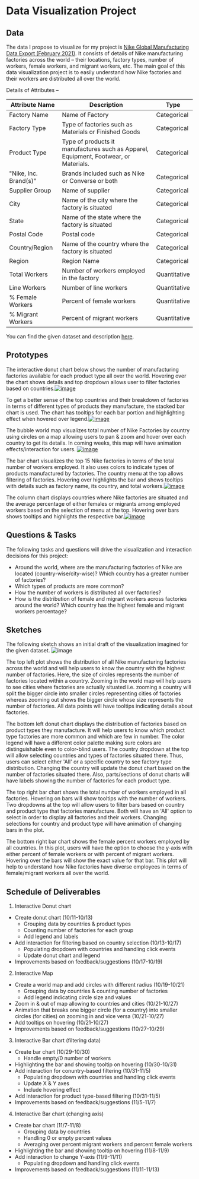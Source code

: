 # Data Visualization Project

## Data

The data I propose to visualize for my project is [Nike Global Manufacturing Data Export (February 2021)](http://manufacturingmap.nikeinc.com/). It consists of details of Nike manufacturing factories across the world – their locations, factory types, number of workers, female workers, and migrant workers, etc. The main goal of this data visualization project is to easily understand how Nike factories and their workers are distributed all over the world.

Details of Attributes –

|Attribute Name | Description | Type |
| --- | --- | --- |
| Factory Name | Name of Factory | Categorical |
| Factory Type | Type of factories such as Materials or Finished Goods | Categorical |
| Product Type | Type of products it manufactures such as Apparel, Equipment, Footwear, or Materials. | Categorical |
| "Nike, Inc. Brand(s)" | Brands included such as Nike or Converse or both | Categorical |
| Supplier Group | Name of supplier | Categorical |
| City | Name of the city where the factory is situated | Categorical |
| State | Name of the state where the factory is situated | Categorical |
| Postal Code | Postal code | Categorical |
| Country/Region | Name of the country where the factory is situated | Categorical |
| Region | Region Name | Categorical |
| Total Workers | Number of workers employed in the factory | Quantitative |
| Line Workers | Number of line workers | Quantitative |
| % Female Workers | Percent of female workers | Quantitative |
| % Migrant Workers | Percent of migrant workers | Quantitative |

You can find the given dataset and description [here](https://gist.github.com/siddhipa/3357f23f4ecd08f3737215f16026269e).


## Prototypes

The interactive donut chart below shows the number of manufacturing factories available for each product type all over the world. Hovering over the chart shows details and top dropdown allows user to filter factories based on countries.[![image](https://user-images.githubusercontent.com/49468721/137227761-e5a19564-291e-42bf-9850-8e44f8488c13.png)](https://vizhub.com/siddhipa/dfc92cac6f174a4289ec8ae05d40c4d8)

To get a better sense of the top countries and their breakdown of factories in terms of different types of products they manufacture, the stacked bar chart is used. The chart has tooltips for each bar portion and highlighting effect when hovered over legend.[![image](https://user-images.githubusercontent.com/49468721/141050559-d90b4fc2-3146-4a76-84b5-e22242698aac.png)](https://vizhub.com/siddhipa/360db8e242da4cdf9bfb9a042d3ae9e6)

The bubble world map visualizes total number of Nike Factories by country using circles on a map allowing users to pan & zoom and hover over each country to get its details. In coming weeks, this map will have animation effects/interaction for users. [![image](https://user-images.githubusercontent.com/49468721/139173222-636df8fe-e5ed-4128-b311-378a03bdd7b2.png)](https://vizhub.com/siddhipa/5faede5e67704af7a368c3905781b673)

The bar chart visualizes the top 15 Nike factories in terms of the total number of workers employed. It also uses colors to indicate types of products manufactured by factories. The country menu at the top allows filtering of factories. Hovering over highlights the bar and shows tooltips with details such as factory name, its country, and total workers.[![image](https://user-images.githubusercontent.com/49468721/141049790-cfe5d165-3858-4e35-8074-c40a0adec976.png)](https://vizhub.com/siddhipa/e3fb0093f5394a2eb79105498400f1e6)

The column chart displays countries where Nike factories are situated and the average percentage of either females or migrants among employed workers based on the selection of menu at the top. Hovering over bars shows tooltips and highlights the respective bar.[![image](https://user-images.githubusercontent.com/49468721/141050260-b7847b7f-edf8-44e6-be23-6b220451a765.png)](https://vizhub.com/siddhipa/bd1bc58d07de43aeab6335429e313109)


## Questions & Tasks

The following tasks and questions will drive the visualization and interaction decisions for this project:

 * Around the world, where are the manufacturing factories of Nike are located (country-wise/city-wise)? Which country has a greater number of factories?
 * Which types of products are more common?
 * How the number of workers is distributed all over factories?
 * How is the distribution of female and migrant workers across factories around the world? Which country has the highest female and migrant workers percentage? 
 

## Sketches

The following sketch shows an initial draft of the visualization imagined for the given dataset.
![image](https://user-images.githubusercontent.com/49468721/136826714-958d8d1f-b9a6-4d43-bfa9-e5062d8748ad.png)

The top left plot shows the distribution of all Nike manufacturing factories across the world and will help users to know the country with the highest number of factories. Here, the size of circles represents the number of factories located within a country. Zooming in the world map will help users to see cities where factories are actually situated i.e. zooming a country will split the bigger circle into smaller circles representing cities of factories whereas zooming out shows the bigger circle whose size represents the number of factories. All data points will have tooltips indicating details about factories.

The bottom left donut chart displays the distribution of factories based on product types they manufacture. It will help users to know which product type factories are more common and which are few in number. The color legend will have a different color palette making sure colors are distinguishable even to color-blind users. The country dropdown at the top will allow selecting countries and types of factories situated there. Thus, users can select either 'All' or a specific country to see factory type distribution. Changing the country will update the donut chart based on the number of factories situated there. Also, parts/sections of donut charts will have labels showing the number of factories for each product type. 

The top right bar chart shows the total number of workers employed in all factories. Hovering on bars will show tooltips with the number of workers. Two dropdowns at the top will allow users to filter bars based on country and product type that factories manufacture. Both will have an 'All' option to select in order to display all factories and their workers. Changing selections for country and product type will have animation of changing bars in the plot.

The bottom right bar chart shows the female percent workers employed by all countries. In this plot, users will have the option to choose the y-axis with either percent of female workers or with percent of migrant workers. Hovering over the bars will show the exact value for that bar. This plot will help to understand how Nike factories have diverse employees in terms of female/migrant workers all over the world.



## Schedule of Deliverables

1.	Interactive Donut chart	  	
   - Create donut chart	(10/11-10/13)
     - Grouping data by countries & product types  
     - Counting number of factories for each group
  	  - Add legend and labels
   - Add interaction for filtering based on country selection	(10/13-10/17)
     - Populating dropdown with countries and handling click events
     - Update donut chart and legend
   - Improvements based on feedback/suggestions	(10/17-10/19)
   
2.	Interactive Map
   - Create a world map and add circles with different radius (10/19-10/21)
     - Grouping data by countries & counting number of factories
     - Add legend indicating circle size and values
   - Zoom in & out of map allowing to countries and cities	(10/21-10/27)
   - Animation that breaks one bigger circle (for a country) into smaller circles (for cities) on zooming in and vice versa	(10/21-10/27)
   - Add tooltips on hovering	(10/21-10/27)
   - Improvements based on feedback/suggestions (10/27-10/29)
   
3.	Interactive Bar chart (filtering data)
   - Create bar chart	(10/29-10/30)
     - Handle empty/0 number of workers
   - Highlighting the bar and showing tooltip on hovering	(10/30-10/31)
   - Add interaction for conuntry-based filtering (10/31-11/5)
     -	Populating dropdown with countries and handling click events
     - Update X & Y axes
     - Include hovering effect
   -	Add interaction for product type-based filtering (10/31-11/5)
   -	Improvements based on feedback/suggestions (11/5-11/7)
   
4.	Interactive Bar chart (changing axis)						
   - Create bar chart (11/7-11/8)
     - Grouping data by countries
     - Handling 0 or empty percent values
     - Averaging over percent migrant workers and percent female workers
   - Highlighting the bar and showing tooltip on hovering	(11/8-11/9)
   - Add interaction to change Y-axis (11/9-11/11)
     - Populating dropdown and handling click events
   - Improvements based on feedback/suggestions		(11/11-11/13)
